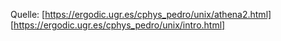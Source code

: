 Quelle:
[https://ergodic.ugr.es/cphys_pedro/unix/athena2.html]
[https://ergodic.ugr.es/cphys_pedro/unix/intro.html]
